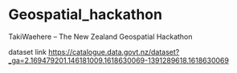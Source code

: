 # Geospatial_hackathon
TakiWaehere – The New Zealand Geospatial Hackathon

dataset link
https://catalogue.data.govt.nz/dataset?_ga=2.169479201.146181009.1618630069-1391289618.1618630069
